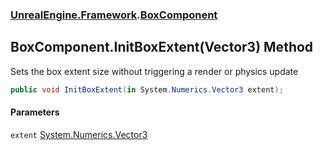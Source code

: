 ### [UnrealEngine.Framework](UnrealEngine_Framework.md 'UnrealEngine.Framework').[BoxComponent](BoxComponent.md 'UnrealEngine.Framework.BoxComponent')
## BoxComponent.InitBoxExtent(Vector3) Method
Sets the box extent size without triggering a render or physics update  
```csharp
public void InitBoxExtent(in System.Numerics.Vector3 extent);
```
#### Parameters
<a name='UnrealEngine_Framework_BoxComponent_InitBoxExtent(System_Numerics_Vector3)_extent'></a>
`extent` [System.Numerics.Vector3](https://docs.microsoft.com/en-us/dotnet/api/System.Numerics.Vector3 'System.Numerics.Vector3')  
  
